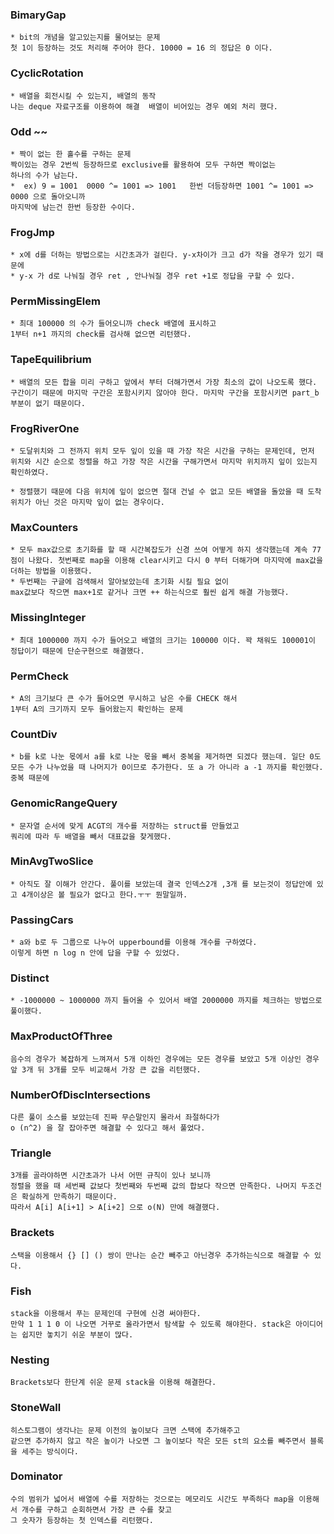 ### BimaryGap
```
* bit의 개념을 알고있는지를 물어보는 문제
첫 1이 등장하는 것도 처리해 주어야 한다. 10000 = 16 의 정답은 0 이다. 
```

### CyclicRotation
```
* 배열을 회전시킬 수 있는지, 배열의 동작 
나는 deque 자료구조를 이용하여 해결  배열이 비어있는 경우 예외 처리 했다.
```

### Odd ~~
```
* 짝이 없는 한 홀수를 구하는 문제 
짝이있는 경우 2번씩 등장하므로 exclusive를 활용하여 모두 구하면 짝이없는
하나의 수가 남는다.
*  ex) 9 = 1001  0000 ^= 1001 => 1001   한번 더등장하면 1001 ^= 1001 => 0000 으로 돌아오니까
마지막에 남는건 한번 등장한 수이다.
```

### FrogJmp
```
* x에 d를 더하는 방법으로는 시간초과가 걸린다. y-x차이가 크고 d가 작을 경우가 있기 때문에 
* y-x 가 d로 나눠질 경우 ret , 안나눠질 경우 ret +1로 정답을 구할 수 있다.
```

### PermMissingElem
```
* 최대 100000 의 수가 들어오니까 check 배열에 표시하고
1부터 n+1 까지의 check를 검사해 없으면 리턴했다.
```

### TapeEquilibrium
```
* 배열의 모든 합을 미리 구하고 앞에서 부터 더해가면서 가장 최소의 값이 나오도록 했다. 구간이기 때문에 마지막 구간은 포함시키지 않아야 한다. 마지막 구간을 포함시키면 part_b부분이 없기 때문이다.
```

### FrogRiverOne
```
* 도달위치와 그 전까지 위치 모두 잎이 있을 때 가장 작은 시간을 구하는 문제인데, 먼저 위치와 시간 순으로 정렬을 하고 가장 작은 시간을 구해가면서 마지막 위치까지 잎이 있는지 확인하였다.

* 정렬했기 때문에 다음 위치에 잎이 없으면 절대 건널 수 없고 모든 배열을 돌았을 때 도착위치가 아닌 것은 마지막 잎이 없는 경우이다.
```

### MaxCounters
```
* 모두 max값으로 초기화를 할 때 시간복잡도가 신경 쓰여 어떻게 하지 생각했는데 계속 77점이 나왔다. 첫번째로 map을 이용해 clear시키고 다시 0 부터 더해가며 마지막에 max값을 더하는 방법을 이용했다.
* 두번째는 구글에 검색해서 알아보았는데 초기화 시킬 필요 없이
max값보다 작으면 max+1로 같거나 크면 ++ 하는식으로 훨씬 쉽게 해결 가능했다.
```

### MissingInteger
```
* 최대 1000000 까지 수가 들어오고 배열의 크기는 100000 이다. 꽉 채워도 100001이 정답이기 때문에 단순구현으로 해결했다.
```

###  PermCheck
```
* A의 크기보다 큰 수가 들어오면 무시하고 남은 수를 CHECK 해서 
1부터 A의 크기까지 모두 들어왔는지 확인하는 문제
```

###  CountDiv
```
* b를 k로 나눈 몫에서 a를 k로 나눈 몫을 빼서 중복을 제거하면 되겠다 했는데. 일단 0도 모든 수가 나누었을 때 나머지가 0이므로 추가한다. 또 a 가 아니라 a -1 까지를 확인했다. 중복 때문에
```

###  GenomicRangeQuery
```
* 문자열 순서에 맞게 ACGT의 개수를 저장하는 struct를 만들었고
쿼리에 따라 두 배열을 빼서 대표값을 찾게했다.
```

### MinAvgTwoSlice
```
* 아직도 잘 이해가 안간다. 풀이를 보았는데 결국 인덱스2개 ,3개 를 보는것이 정답안에 있고 4개이상은 볼 필요가 없다고 한다.ㅜㅜ 뭔말일까.
```

### PassingCars
```
* a와 b로 두 그룹으로 나누어 upperbound를 이용해 개수를 구하였다.
이렇게 하면 n log n 안에 답을 구할 수 있었다.
```

### Distinct
```
* -1000000 ~ 1000000 까지 들어올 수 있어서 배열 2000000 까지를 체크하는 방법으로 풀이했다.
```

###  MaxProductOfThree
```
음수의 경우가 복잡하게 느껴져서 5개 이하인 경우에는 모든 경우를 보았고 5개 이상인 경우 앞 3개 뒤 3개를 모두 비교해서 가장 큰 값을 리턴했다.
```

### NumberOfDiscIntersections
```
다른 풀이 소스를 보았는데 진짜 무슨말인지 몰라서 좌절하다가
o (n^2) 을 잘 잡아주면 해결할 수 있다고 해서 풀었다.
```

### Triangle
```
3개를 골라야하면 시간초과가 나서 어떤 규칙이 있나 보니까
정렬을 했을 때 세번째 값보다 첫번째와 두번째 값의 합보다 작으면 만족한다. 나머지 두조건은 확실하게 만족하기 때문이다.
따라서 A[i] A[i+1] > A[i+2] 으로 o(N) 만에 해결했다.
```

### Brackets
```
스택을 이용해서 {} [] () 쌍이 만나는 순간 빼주고 아닌경우 추가하는식으로 해결할 수 있다.
```

### Fish
```
stack을 이용해서 푸는 문제인데 구현에 신경 써야한다.
만약 1 1 1 0 이 나오면 거꾸로 올라가면서 탐색할 수 있도록 해야한다. stack은 아이디어는 쉽지만 놓치기 쉬운 부분이 많다.
```

###  Nesting
```
Brackets보다 한단계 쉬운 문제 stack을 이용해 해결한다.
```

### StoneWall
```
히스토그램이 생각나는 문제 이전의 높이보다 크면 스택에 추가해주고
같으면 추가하지 않고 작은 높이가 나오면 그 높이보다 작은 모든 st의 요소를 빼주면서 블록을 세주는 방식이다.
```

### Dominator
```
수의 범위가 넓어서 배열에 수를 저장하는 것으로는 메모리도 시간도 부족하다 map을 이용해서 개수를 구하고 순회하면서 가장 큰 수를 찾고
그 숫자가 등장하는 첫 인덱스를 리턴했다.
```